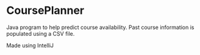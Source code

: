 # CoursePlanner
Java program to help predict course availability. Past course information is populated using a CSV file.

Made using IntelliJ
